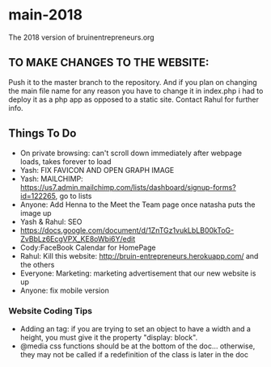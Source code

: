 # main-2018
The 2018 version of bruinentrepreneurs.org

## TO MAKE CHANGES TO THE WEBSITE: ##

Push it to the master branch to the repository. And if you plan on changing the main file name for any reason you have to change it in index.php i had to deploy it as a php app as opposed to a static site. Contact Rahul for further info.


## Things To Do ##
* On private browsing: can't scroll down immediately after webpage loads, takes forever to load
* Yash: FIX FAVICON AND OPEN GRAPH IMAGE
* Yash: MAILCHIMP: https://us7.admin.mailchimp.com/lists/dashboard/signup-forms?id=122265, go to lists
* Anyone: Add Henna to the Meet the Team page once natasha puts the image up
* Yash & Rahul: SEO
* https://docs.google.com/document/d/1ZnTGz1vukLbLB00kToG-ZvBbLz6EcgVPX_KE8oWbi6Y/edit <br />
* Cody:FaceBook Calendar for HomePage <br />
* Rahul: Kill this website: http://bruin-entrepreneurs.herokuapp.com/ and the others
* Everyone: Marketing: marketing advertisement that our new website is up <br />
* Anyone: fix mobile version

### Website Coding Tips ###
* Adding an <a> tag: if you are trying to set an <a> object to have a width and a height, you must give it the property "display: block".
* @media css functions should be at the bottom of the doc… otherwise, they may not be called if a redefinition of the class is later in the doc
